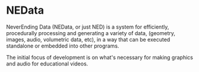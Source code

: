 # NEData
NeverEnding Data (NEData, or just NED) is a system for efficiently, procedurally processing and generating a variety of data, (geometry, images, audio, volumetric data, etc), in a way that can be executed standalone or embedded into other programs.

The initial focus of development is on what's necessary for making graphics and audio for educational videos.
